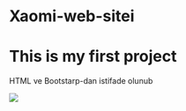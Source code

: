 # Xaomi-web-sitei

<h1>This is my first project</h1>

<p>HTML ve Bootstarp-dan istifade olunub</p>

![](./xiaomi.gif)

